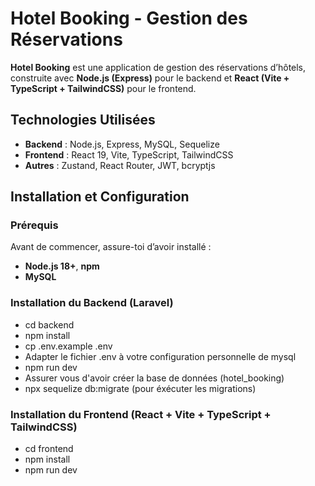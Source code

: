 # Hotel Booking - Gestion des Réservations

**Hotel Booking** est une application de gestion des réservations d’hôtels, construite avec **Node.js (Express)** pour le backend et **React (Vite + TypeScript + TailwindCSS)** pour le frontend.

## Technologies Utilisées

- **Backend** : Node.js, Express, MySQL, Sequelize
- **Frontend** : React 19, Vite, TypeScript, TailwindCSS
- **Autres** : Zustand, React Router, JWT, bcryptjs

## Installation et Configuration

### Prérequis

Avant de commencer, assure-toi d’avoir installé :

- **Node.js 18+**, **npm**
- **MySQL**
  
### Installation du Backend (Laravel)

- cd backend
- npm install
- cp .env.example .env
- Adapter le fichier .env à votre configuration personnelle de mysql
- npm run dev
- Assurer vous d'avoir créer la base de données (hotel_booking)
- npx sequelize db:migrate (pour éxécuter les migrations)

### Installation du Frontend (React + Vite + TypeScript + TailwindCSS)

- cd frontend
- npm install
- npm run dev
